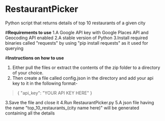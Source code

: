 # RestaurantPicker
Python script that returns details of top 10 restaurants of a given city 

#**Requirements to use**
1.A Google API key with Google Places API and Geocoding API enabled
2.A stable version of Python 
3.Install required binaries called "requests" by using "pip install requests" as it used for querying

#**Instructions on how to use**
1. Either pull the files or extract the contents of the zip folder to a directory of your choice.
2. Then create a file called config.json in the directory and add your api key to it in the following format-

> {
    "api_key": "YOUR API KEY HERE"
  }

3.Save the file and close it
4.Run RestaurantPicker.py
5.A json file having the name "top_10_restaurants_(city name here)" will be generated containing all the details
